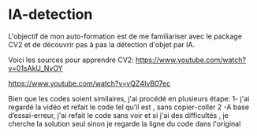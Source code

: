 # IA-detection
L'objectif de mon auto-formation est de me familiariser avec le package CV2 et de découvrir pas à pas la détection d'objet par IA.

Voici les sources pour apprendre CV2:
https://www.youtube.com/watch?v=01sAkU_NvOY

https://www.youtube.com/watch?v=vQZ4IvB07ec


Bien que les codes soient similaires, j'ai procédé en plusieurs étape:
1- j'ai regardé la vidéo et refait le code tel qu’il est , sans copier-coller
2 -A base d’essai-erreur, j'ai refait le code sans voir et si j'ai des difficultés , je cherche la solution seul sinon je regarde la ligne du code dans l'original

